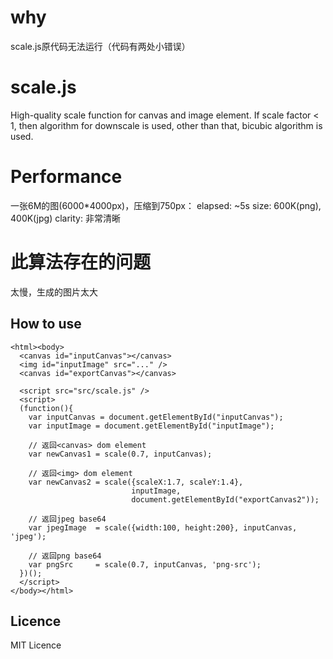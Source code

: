 # why 
scale.js原代码无法运行（代码有两处小错误）

# scale.js
High-quality scale function for canvas and image element.
If scale factor < 1, then algorithm for downscale is used, other than that, bicubic algorithm is used.

# Performance
一张6M的图(6000*4000px)，压缩到750px：
elapsed: ~5s
size: 600K(png), 400K(jpg)
clarity: 非常清晰

# 此算法存在的问题
太慢，生成的图片太大


## How to use

    <html><body>
      <canvas id="inputCanvas"></canvas>
      <img id="inputImage" src="..." />
      <canvas id="exportCanvas"></canvas>
      
      <script src="src/scale.js" />
      <script>
      (function(){
        var inputCanvas = document.getElementById("inputCanvas");
        var inputImage = document.getElementById("inputImage");

        // 返回<canvas> dom element
        var newCanvas1 = scale(0.7, inputCanvas);

        // 返回<img> dom element
        var newCanvas2 = scale({scaleX:1.7, scaleY:1.4},
                               inputImage,
                               document.getElementById("exportCanvas2"));

        // 返回jpeg base64
        var jpegImage  = scale({width:100, height:200}, inputCanvas, 'jpeg');

        // 返回png base64
        var pngSrc     = scale(0.7, inputCanvas, 'png-src');
      })();
      </script>
    </body></html>

## Licence
MIT Licence
